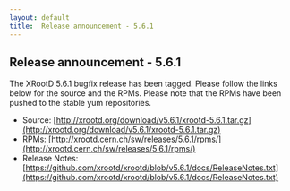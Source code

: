 ```yaml
---
layout: default
title:  Release announcement - 5.6.1
---
```


Release announcement - 5.6.1
-----------------------------

The XRootD 5.6.1 bugfix release has been tagged. Please follow the links
below for the source and the RPMs. Please note that the RPMs have been pushed
to the stable yum repositories.

 * Source: [http://xrootd.org/download/v5.6.1/xrootd-5.6.1.tar.gz](http://xrootd.org/download/v5.6.1/xrootd-5.6.1.tar.gz)
 * RPMs: [http://xrootd.cern.ch/sw/releases/5.6.1/rpms/](http://xrootd.cern.ch/sw/releases/5.6.1/rpms/)
 * Release Notes: [https://github.com/xrootd/xrootd/blob/v5.6.1/docs/ReleaseNotes.txt](https://github.com/xrootd/xrootd/blob/v5.6.1/docs/ReleaseNotes.txt)
